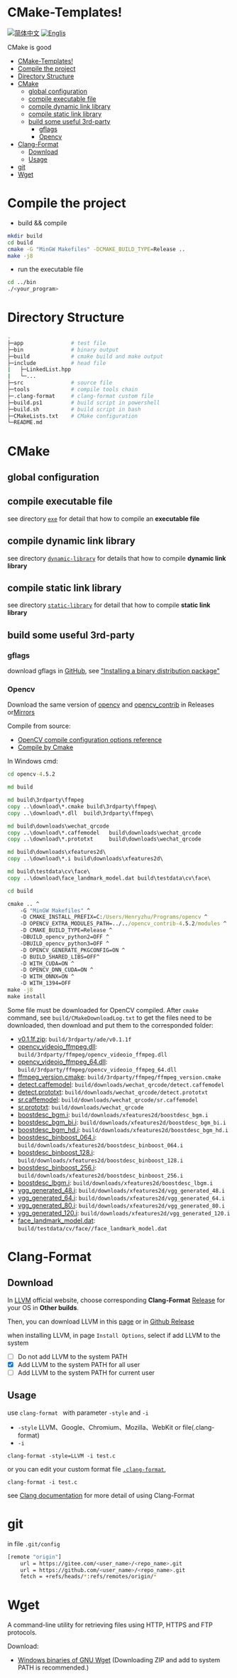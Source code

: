 # CMake-Templates!
[![简体中文](https://img.shields.io/badge/说明文档-简体中文-blue)](README.md)
[![Englis](https://img.shields.io/badge/README-English-red)](README_en.md)

CMake is good
- [CMake-Templates!](#cmake-templates)
- [Compile the project](#compile-the-project)
- [Directory Structure](#directory-structure)
- [CMake](#cmake)
  - [global configuration](#global-configuration)
  - [compile executable file](#compile-executable-file)
  - [compile dynamic link library](#compile-dynamic-link-library)
  - [compile static link library](#compile-static-link-library)
  - [build some useful 3rd-party](#build-some-useful-3rd-party)
    - [gflags](#gflags)
    - [Opencv](#opencv)
- [Clang-Format](#clang-format)
  - [Download](#download)
  - [Usage](#usage)
- [git](#git)
- [Wget](#wget)

# Compile the project
- build && compile
```bash
mkdir build
cd build
cmake -G "MinGW Makefiles" -DCMAKE_BUILD_TYPE=Release ..
make -j8
```
- run the executable file
```bash
cd ../bin
./<your_program>
```


# Directory Structure
``` bash
.
├─app               # test file
├─bin               # binary output
├─build             # cmake build and make output
├─include           # head file
|   ├─LinkedList.hpp
|   └─...
├─src               # source file
├─tools             # compile tools chain
├─.clang-format     # clang-format custom file
├─build.ps1         # build script in powershell
├─build.sh          # build script in bash
├─CMakeLists.txt    # CMake configuration
└─README.md
```


# CMake
## global configuration
## compile executable file
see directory [`exe`](exe) for detail that how to compile an **executable file**


## compile dynamic link library
see directory [`dynamic-library`](dynamic-library) for details that how to compile **dynamic link library**
## compile static link library
see directory [`static-library`](static-library) for detail that how to compile **static link library**

## build some useful 3rd-party
### gflags
download gflags in [GitHub](https://github.com/gflags/gflags), see ["Installing a binary distribution package"](https://github.com/gflags/gflags/blob/master/INSTALL.md)
### Opencv
Download the same version of [opencv](https://github.com/opencv/opencv) and [opencv_contrib](https://github.com/opencv/opencv_contrib) in Releases or[Mirrors](https://www.bzblog.online/opencv/)

Compile from source:
- [OpenCV compile configuration options reference](https://docs.opencv.org/4.5.2/db/d05/tutorial_config_reference.html)
- [Compile by Cmake](https://docs.opencv.org/4.5.2/d7/d9f/tutorial_linux_install.html)

In Windows cmd:
```bat
cd opencv-4.5.2

md build

md build\3rdparty\ffmpeg
copy ..\download\*.cmake build\3rdparty\ffmpeg\
copy ..\download\*.dll  build\3rdparty\ffmpeg\

md build\downloads\wechat_qrcode
copy ..\download\*.caffemodel   build\downloads\wechat_qrcode
copy ..\download\*.prototxt     build\downloads\wechat_qrcode

md build\downloads\xfeatures2d\
copy ..\download\*.i build\downloads\xfeatures2d\

md build\testdata\cv\face\
copy ..\download\face_landmark_model.dat build\testdata\cv\face\

cd build

cmake .. ^
    -G "MinGW Makefiles" ^
    -D CMAKE_INSTALL_PREFIX=C:/Users/Henryzhu/Programs/opencv ^
    -D OPENCV_EXTRA_MODULES_PATH=../../opencv_contrib-4.5.2/modules ^
    -D CMAKE_BUILD_TYPE=Release ^
    -DBUILD_opencv_python2=OFF ^
    -DBUILD_opencv_python3=OFF ^
    -D OPENCV_GENERATE_PKGCONFIG=ON ^
    -D BUILD_SHARED_LIBS=OFF^
    -D WITH_CUDA=ON ^
    -D OPENCV_DNN_CUDA=ON ^
    -D WITH_ONNX=ON ^
    -D WITH_1394=OFF
make -j8
make install
```

Some file must be downloaded for OpenCV compiled. After `cmake` command, see `build/CMakeDownloadLog.txt` to get the files need to be downloaded, then download and put them to the corresponded folder:
- [v0.1.1f.zip](https://github.com/opencv/ade/archive/v0.1.1f.zip): `build/3rdparty/ade/v0.1.1f`
- [opencv_videoio_ffmpeg.dll](https://raw.githubusercontent.com/opencv/opencv_3rdparty/629590c3ba09fb0c8eaa9ab858ff13d3a84ca1aa/ffmpeg/opencv_videoio_ffmpeg.dll): `build/3rdparty/ffmpeg/opencv_videoio_ffmpeg.dll`
- [opencv_videoio_ffmpeg_64.dll](https://raw.githubusercontent.com/opencv/opencv_3rdparty/629590c3ba09fb0c8eaa9ab858ff13d3a84ca1aa/ffmpeg/opencv_videoio_ffmpeg_64.dll): `build/3rdparty/ffmpeg/opencv_videoio_ffmpeg_64.dll`
- [ffmpeg_version.cmake](https://raw.githubusercontent.com/opencv/opencv_3rdparty/629590c3ba09fb0c8eaa9ab858ff13d3a84ca1aa/ffmpeg/ffmpeg_version.cmake): `build/3rdparty/ffmpeg/ffmpeg_version.cmake`
- [detect.caffemodel](https://raw.githubusercontent.com/WeChatCV/opencv_3rdparty/a8b69ccc738421293254aec5ddb38bd523503252/detect.caffemodel): `build/downloads/wechat_qrcode/detect.caffemodel`
- [detect.prototxt](https://raw.githubusercontent.com/WeChatCV/opencv_3rdparty/a8b69ccc738421293254aec5ddb38bd523503252/detect.prototxt): `build/downloads/wechat_qrcode/detect.prototxt`
- [sr.caffemodel](https://raw.githubusercontent.com/WeChatCV/opencv_3rdparty/a8b69ccc738421293254aec5ddb38bd523503252/sr.caffemodel): `build/downloads/wechat_qrcode/sr.caffemodel`
- [sr.prototxt](https://raw.githubusercontent.com/WeChatCV/opencv_3rdparty/a8b69ccc738421293254aec5ddb38bd523503252/sr.prototxt): `build/downloads/wechat_qrcode`
- [boostdesc_bgm.i](https://raw.githubusercontent.com/opencv/opencv_3rdparty/34e4206aef44d50e6bbcd0ab06354b52e7466d26/boostdesc_bgm.i): `build/downloads/xfeatures2d/boostdesc_bgm.i`
- [boostdesc_bgm_bi.i](https://raw.githubusercontent.com/opencv/opencv_3rdparty/34e4206aef44d50e6bbcd0ab06354b52e7466d26/boostdesc_bgm_bi.i): `build/downloads/xfeatures2d/boostdesc_bgm_bi.i`
- [boostdesc_bgm_hd.i](https://raw.githubusercontent.com/opencv/opencv_3rdparty/34e4206aef44d50e6bbcd0ab06354b52e7466d26/boostdesc_bgm_hd.i): `build/downloads/xfeatures2d/boostdesc_bgm_hd.i`
- [boostdesc_binboost_064.i](https://raw.githubusercontent.com/opencv/opencv_3rdparty/34e4206aef44d50e6bbcd0ab06354b52e7466d26/boostdesc_binboost_064.i): `build/downloads/xfeatures2d/boostdesc_binboost_064.i`
- [boostdesc_binboost_128.i](https://raw.githubusercontent.com/opencv/opencv_3rdparty/34e4206aef44d50e6bbcd0ab06354b52e7466d26/boostdesc_binboost_128.i): `build/downloads/xfeatures2d/boostdesc_binboost_128.i`
- [boostdesc_binboost_256.i](https://raw.githubusercontent.com/opencv/opencv_3rdparty/34e4206aef44d50e6bbcd0ab06354b52e7466d26/boostdesc_binboost_256.i): `build/downloads/xfeatures2d/boostdesc_binboost_256.i`
- [boostdesc_lbgm.i](https://raw.githubusercontent.com/opencv/opencv_3rdparty/34e4206aef44d50e6bbcd0ab06354b52e7466d26/boostdesc_lbgm.i): `build/downloads/xfeatures2d/boostdesc_lbgm.i`
- [vgg_generated_48.i](https://raw.githubusercontent.com/opencv/opencv_3rdparty/fccf7cd6a4b12079f73bbfb21745f9babcd4eb1d/vgg_generated_48.i): `build/downloads/xfeatures2d/vgg_generated_48.i`
- [vgg_generated_64.i](https://raw.githubusercontent.com/opencv/opencv_3rdparty/fccf7cd6a4b12079f73bbfb21745f9babcd4eb1d/vgg_generated_64.i): `build/downloads/xfeatures2d/vgg_generated_64.i`
- [vgg_generated_80.i](https://raw.githubusercontent.com/opencv/opencv_3rdparty/fccf7cd6a4b12079f73bbfb21745f9babcd4eb1d/vgg_generated_80.i): `build/downloads/xfeatures2d/vgg_generated_80.i`
- [vgg_generated_120.i](https://raw.githubusercontent.com/opencv/opencv_3rdparty/fccf7cd6a4b12079f73bbfb21745f9babcd4eb1d/vgg_generated_120.i): `build/downloads/xfeatures2d/vgg_generated_120.i`
- [face_landmark_model.dat](https://raw.githubusercontent.com/opencv/opencv_3rdparty/8afa57abc8229d611c4937165d20e2a2d9fc5a12/face_landmark_model.dat): `build/testdata/cv/face//face_landmark_model.dat`

# Clang-Format
## Download
In [LLVM](https://llvm.org/builds/) official website, 
choose corresponding **Clang-Format** [Release](https://releases.llvm.org/) for your OS in **Other builds**. 

Then, you can download LLVM in this [page](https://releases.llvm.org/download.html) or in [Github Release](https://github.com/llvm/llvm-project.git)

when installing LLVM, 
in page `Install Options`, select if add LLVM to the system
- [ ] Do not add LLVM to the system PATH
- [x] Add LLVM to the system PATH for all user
- [ ] Add LLVM to the system PATH for current user

## Usage
use `clang-format ` with parameter `-style` and `-i`
- `-style` LLVM、Google、Chromium、Mozilla、WebKit or file(.clang-format)
- `-i`
```
clang-format -style=LLVM -i test.c
```

or you can edit your custom format file [`.clang-format`](.clang-format), 
```
clang-format -i test.c
```

see [Clang documentation](https://clang.llvm.org/docs/ClangFormat.html) for more detail of using Clang-Format



# git
in file `.git/config`
```bash
[remote "origin"]
	url = https://gitee.com/<user_name>/<repo_name>.git
	url = https://github.com/<user_name>/<repo_name>.git
	fetch = +refs/heads/*:refs/remotes/origin/*
```

# Wget

A command-line utility for retrieving files using HTTP, HTTPS and FTP protocols.

Download:
- [Windows binaries of GNU Wget](https://eternallybored.org/misc/wget/) (Downloading ZIP and add to system PATH is recommended.)
